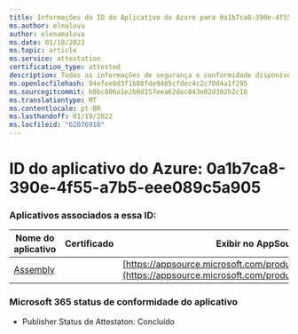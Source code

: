 ```yaml
---
title: Informações da ID do Aplicativo do Azure para 0a1b7ca8-390e-4f55-a7b5-eee089c5a905
ms.author: elmalova
author: elenamalova
ms.date: 01/18/2022
ms.topic: article
ms.service: attestation
certification_type: attested
description: Todas as informações de segurança e conformidade disponíveis para 0a1b7ca8-390e-4f55-a7b5-eee089c5a905.
ms.openlocfilehash: 94efee0d3f1b88fde9485cfdec4c2c70d4a1f295
ms.sourcegitcommit: b0bc806a1e2b0d157eea62dec843e02d302b2c16
ms.translationtype: MT
ms.contentlocale: pt-BR
ms.lasthandoff: 01/19/2022
ms.locfileid: "62076910"
---
```

# <a name="azure-app-id-0a1b7ca8-390e-4f55-a7b5-eee089c5a905"></a>ID do aplicativo do Azure: 0a1b7ca8-390e-4f55-a7b5-eee089c5a905


### <a name="apps-associated-with-this-id"></a>Aplicativos associados a essa ID:
| **Nome do aplicativo** | **Certificado** | **Exibir no AppSource** |
|--------------|---------------|-----------------------|
| [Assembly](https://docs.microsoft.com/microsoft-365-app-certification/forward/WA200002271) |  | [https://appsource.microsoft.com/product/office/WA200002271](https://appsource.microsoft.com/product/office/WA200002271) |

### <a name="microsoft-365-app-compliance-status"></a>Microsoft 365 status de conformidade do aplicativo
- Publisher Status de Attestaton: Concluído
